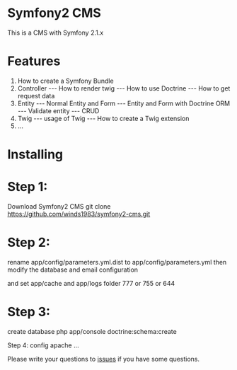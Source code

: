 Symfony2 CMS
============

This is a CMS with Symfony 2.1.x

Features
============

1) How to create a Symfony Bundle
2) Controller
--- How to render twig
--- How to use Doctrine
--- How to get request data
3) Entity
--- Normal Entity and Form
--- Entity and Form with Doctrine ORM
--- Validate entity
--- CRUD
4) Twig
--- usage of Twig
--- How to create a Twig extension
5) ...

Installing
============

Step 1:
============
Download Symfony2 CMS 
git clone https://github.com/winds1983/symfony2-cms.git

Step 2:
============
rename app/config/parameters.yml.dist to app/config/parameters.yml
then modify the database and email configuration

and set app/cache and app/logs folder
777 or 755 or 644

Step 3:
============
create database
php app/console doctrine:schema:create

Step 4:
config apache ...


Please write your questions to [issues](https://github.com/winds1983/symfony2-cms/issues) if you have some questions.